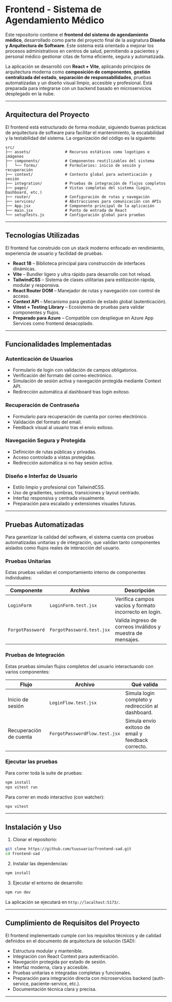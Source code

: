 # Frontend - Sistema de Agendamiento Médico

Este repositorio contiene el **frontend del sistema de agendamiento médico**, desarrollado como parte del proyecto final de la asignatura **Diseño y Arquitectura de Software**. Este sistema está orientado a mejorar los procesos administrativos en centros de salud, permitiendo a pacientes y personal médico gestionar citas de forma eficiente, segura y automatizada.

La aplicación se desarrolló con **React + Vite**, aplicando principios de arquitectura moderna como **composición de componentes**, **gestión centralizada del estado**, **separación de responsabilidades**, pruebas automatizadas y un diseño visual limpio, accesible y profesional. Está preparada para integrarse con un backend basado en microservicios desplegado en la nube.

---

## Arquitectura del Proyecto

El frontend está estructurado de forma modular, siguiendo buenas prácticas de arquitectura de software para facilitar el mantenimiento, la escalabilidad y la testabilidad del sistema. La organización del código es la siguiente:

```
src/
├── assets/               # Recursos estáticos como logotipos e imágenes
├── components/           # Componentes reutilizables del sistema
│   └── forms/            # Formularios: inicio de sesión y recuperación
├── context/              # Contexto global para autenticación y sesión
├── integration/          # Pruebas de integración de flujos completos
├── pages/                # Vistas completas del sistema (Login, Dashboard, etc.)
├── router/               # Configuración de rutas y navegación
├── services/             # Abstracciones para comunicación con APIs
├── App.jsx               # Componente principal de la aplicación
├── main.jsx              # Punto de entrada de React
└── setupTests.js         # Configuración global para pruebas
```

---

## Tecnologías Utilizadas

El frontend fue construido con un stack moderno enfocado en rendimiento, experiencia de usuario y facilidad de pruebas.

- **React 18** – Biblioteca principal para construcción de interfaces dinámicas.
- **Vite** – Bundler ligero y ultra rápido para desarrollo con hot reload.
- **TailwindCSS** – Sistema de clases utilitarias para estilización rápida, modular y responsiva.
- **React Router DOM** – Manejador de rutas y navegación con control de acceso.
- **Context API** – Mecanismo para gestión de estado global (autenticación).
- **Vitest + Testing Library** – Ecosistema de pruebas para validar componentes y flujos.
- **Preparado para Azure** – Compatible con despliegue en Azure App Services como frontend desacoplado.

---

## Funcionalidades Implementadas

### Autenticación de Usuarios

- Formulario de login con validación de campos obligatorios.
- Verificación del formato del correo electrónico.
- Simulación de sesión activa y navegación protegida mediante Context API.
- Redirección automática al dashboard tras login exitoso.

### Recuperación de Contraseña

- Formulario para recuperación de cuenta por correo electrónico.
- Validación del formato del email.
- Feedback visual al usuario tras el envío exitoso.

### Navegación Segura y Protegida

- Definición de rutas públicas y privadas.
- Acceso controlado a vistas protegidas.
- Redirección automática si no hay sesión activa.

### Diseño e Interfaz de Usuario

- Estilo limpio y profesional con TailwindCSS.
- Uso de gradientes, sombras, transiciones y layout centrado.
- Interfaz responsiva y centrada visualmente.
- Preparación para escalado y extensiones visuales futuras.

---

## Pruebas Automatizadas

Para garantizar la calidad del software, el sistema cuenta con pruebas automatizadas unitarias y de integración, que validan tanto componentes aislados como flujos reales de interacción del usuario.

### Pruebas Unitarias

Estas pruebas validan el comportamiento interno de componentes individuales:

| Componente        | Archivo                  | Descripción |
|------------------|--------------------------|-------------|
| `LoginForm`      | `LoginForm.test.jsx`     | Verifica campos vacíos y formato incorrecto en login. |
| `ForgotPassword` | `ForgotPassword.test.jsx`| Valida ingreso de correos inválidos y muestra de mensajes. |

### Pruebas de Integración

Estas pruebas simulan flujos completos del usuario interactuando con varios componentes:

| Flujo                     | Archivo                      | Qué valida |
|--------------------------|------------------------------|------------|
| Inicio de sesión         | `LoginFlow.test.jsx`         | Simula login completo y redirección al dashboard. |
| Recuperación de cuenta   | `ForgotPasswordFlow.test.jsx`| Simula envío exitoso de email y feedback correcto. |

### Ejecutar las pruebas

Para correr toda la suite de pruebas:

```bash
npm install
npx vitest run
```

Para correr en modo interactivo (con watcher):

```bash
npx vitest
```

---

## Instalación y Uso

1. Clonar el repositorio:

```bash
git clone https://github.com/tuusuario/frontend-sad.git
cd frontend-sad
```

2. Instalar las dependencias:

```bash
npm install
```

3. Ejecutar el entorno de desarrollo:

```bash
npm run dev
```

La aplicación se ejecutará en `http://localhost:5173/`.

---

## Cumplimiento de Requisitos del Proyecto

El frontend implementado cumple con los requisitos técnicos y de calidad definidos en el documento de arquitectura de solución (SAD):

- Estructura modular y mantenible.
- Integración con React Context para autenticación.
- Navegación protegida por estado de sesión.
- Interfaz moderna, clara y accesible.
- Pruebas unitarias e integradas completas y funcionales.
- Preparación para integración directa con microservicios backend (auth-service, paciente-service, etc.).
- Documentación técnica clara y precisa.

---
